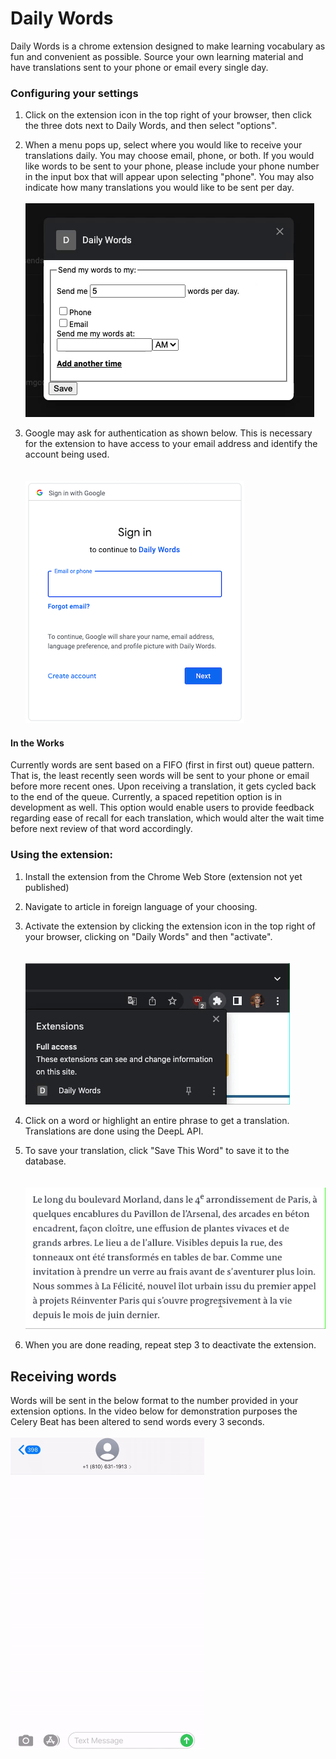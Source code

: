 # Daily Words

Daily Words is a chrome extension designed to make learning vocabulary as fun and convenient as possible. Source your own learning material and have translations 
sent to your phone or email every single day.

### Configuring your settings

1) Click on the extension icon in the top right of your browser, then click the three dots next to Daily Words, and then select "options".
2) When a menu pops up, select where you would like to receive your translations daily. You may choose email, phone, or both. If you would like words to
be sent to your phone, please include your phone number in the input box that will appear upon selecting "phone". You may also indicate how many translations you would like to be sent per day.
<br/><br/>
![alt text](https://github.com/bcvance/DailyWords/blob/development/media/options.gif)


3) Google may ask for authentication as shown below. This is necessary for the extension to have access to your email address and identify the account being used.  
<br/><br/>
![alt text](https://github.com/bcvance/DailyWords/blob/development/media/daily_words_authentication.png)

#### In the Works
Currently words are sent based on a FIFO (first in first out) queue pattern. That is, the least recently seen words will be sent to your phone or email before
more recent ones. Upon receiving a translation, it gets cycled back to the end of the queue. Currently, a spaced repetition option is in development as well. 
This option would enable users to provide feedback regarding ease of recall for each translation, which would alter the wait time before next review of that word accordingly.

### Using the extension:
1) Install the extension from the Chrome Web Store (extension not yet published)
2) Navigate to article in foreign language of your choosing.
3) Activate the extension by clicking the extension icon in the top right of your browser, clicking on "Daily Words" and then "activate".  
<br/><br/>
![alt text](https://github.com/bcvance/DailyWords/blob/development/media/activate.gif)

4) Click on a word or highlight an entire phrase to get a translation. Translations are done using the DeepL API.  
5) To save your translation, click "Save This Word" to save it to the database.  
<br/><br/>
![alt text](https://github.com/bcvance/DailyWords/blob/development/media/translate_demonstration.gif)
6) When you are done reading, repeat step 3 to deactivate the extension.


## Receiving words
Words will be sent in the below format to the number provided in your extension options. 
In the video below for demonstration purposes the Celery Beat has been altered to send words every 3 seconds.
<br/><br/>
<img src="https://github.com/bcvance/DailyWords/blob/development/media/texts_resized.gif" alt="drawing" width="310"/>
